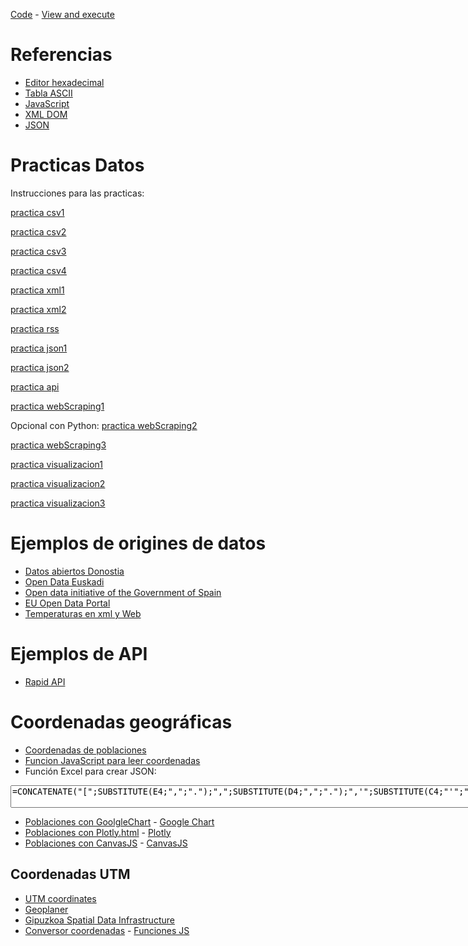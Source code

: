 [Code](https://github.com/nicolasserrano/practicaDatos) - [View and execute](https://nicolasserrano.github.io/practicaDatos)

# Referencias
- [Editor hexadecimal](https://hexed.it/)
- [Tabla ASCII](https://ascii.cl/)
- [JavaScript](https://nicolasserrano.github.io/CS/JavaScript/JavascriptOnePage.pdf)
- [XML DOM](https://www.w3schools.com/xml/dom_intro.asp)
- [JSON](https://nicolasserrano.github.io/CS/JavaScript#json)

# Practicas Datos

Instrucciones para las practicas:

[practica csv1](practicas/csv1)

[practica csv2](practicas/csv2)

[practica csv3](practicas/csv3)

[practica csv4](practicas/csv4)

[practica xml1](practicas/xml1)

[practica xml2](practicas/xml2)

[practica rss](practicas/rss)

[practica json1](practicas/json1)

[practica json2](practicas/json2)

[practica api](practicas/api)

[practica webScraping1](practicas/webScraping1)

Opcional con Python: [practica webScraping2](practicas/webScraping2)

[practica webScraping3](practicas/webScraping3)

[practica visualizacion1](practicas/visualizacion1)

[practica visualizacion2](practicas/visualizacion2)

[practica visualizacion3](practicas/visualizacion3)

# Ejemplos de origines de datos
- [Datos abiertos Donostia](https://www.donostia.eus/datosabiertos/)
- [Open Data Euskadi](http://opendata.euskadi.eus/inicio/)
- [Open data initiative of the Government of Spain](http://datos.gob.es/en)
- [EU Open Data Portal](https://data.europa.eu/euodp/en/home)
- [Temperaturas en xml y Web](http://www.aemet.es/es/eltiempo/prediccion/espana?w=13)

# Ejemplos de API
- [Rapid API](https://rapidapi.com/)

# Coordenadas geográficas
- [Coordenadas de poblaciones](https://www.businessintelligence.info/assets/listado-longitud-latitud-municipios-espana.html)
- [Funcion JavaScript para leer coordenadas](geocoordenadas/leerPoblaciones.js)
- Función Excel para crear JSON:
<textarea cols="103">=CONCATENATE("[";SUBSTITUTE(E4;",";".");",";SUBSTITUTE(D4;",";".");",'";SUBSTITUTE(C4;"'";" ");"'],")</textarea>

- [Poblaciones con GoolgleChart](geocoordenadas/pobDataGoogle.html) - [Google Chart](https://developers.google.com/chart/interactive/docs/gallery/scatterchart)
- [Poblaciones con Plotly.html](geocoordenadas/pobDataPlotly.html) - [Plotly](https://plot.ly/javascript/line-and-scatter/#data-labels-hover)
- [Poblaciones con CanvasJS](geocoordenadas/pobDataCanvasJS.html) - [CanvasJS](https://canvasjs.com/html5-javascript-scatter-point-chart/)

## Coordenadas UTM
- [UTM coordinates](https://upload.wikimedia.org/wikipedia/commons/e/ed/Utm-zones.jpg)
- [Geoplaner](https://www.geoplaner.com/)
- [Gipuzkoa Spatial Data Infrastructure](https://b5m.gipuzkoa.eus/url5000/index.php?lengua=0)
- [Conversor coordenadas](https://github.com/TimothyGu/utm) - [Funciones JS](geocoordenadas/utm.html)

